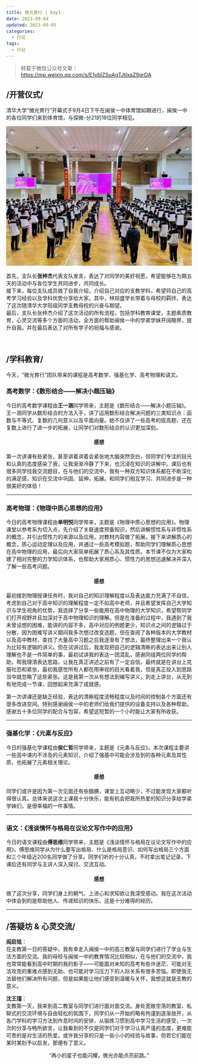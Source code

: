 ```yaml
---
title: 微光育行 | Day1
date: 2023-09-04
updated: 2023-09-05
categories:
  - 行记
tags:
  - 行记
---
```


> 转载于微信公众号文章：https://mp.weixin.qq.com/s/E1vbIZSuAqTJtIxaZ9qrDA

## /开营仪式/

清华大学“微光育行”开幕式于9月4日下午在闽侯一中体育馆如期进行，闽侯一中的各位同学们来到体育馆，与探微-分21的16位同学相见。

<img src=".././img/trip-day1/trip-day1-1.jpg" />

首先，支队长**张梓杰**代表支队发言，表达了对同学的美好祝愿，希望能够在为期五天的活动中与各位学生共同进步，共同成长。<br />接下来，每位支队成员做了自我介绍，介绍自己对应的支教学科，希望将自己的高考学习经验以及学科优势分享给大家。其中，林琮盛学长带着与母校的羁绊，表达了这次随清华大学班级同学支教母校的兴奋与期望。<br />最后，支队长张梓杰介绍了这次活动的所有流程，包括学科教育课堂，主题素质教育，心灵交流等多个方面的活动，全方面的帮助闽侯一中的学弟学妹开阔眼界，提升自我。并在最后表达了对所有学子的祝福与感谢。

<img src="" />

## /学科教育/

今天，“微光育行”团队带来的课程是高考数学、强基化学、高考物理和语文。

### 高考数学：《数形结合——解决小题压轴》

今日的高考数学课程由**王一涵**同学带来，主题是《数形结合——解决小题压轴》。王一涵同学从数形结合的方法入手，讲了运用数形结合解决问题的三类知识点：函数与不等式、复数的几何意义以及平面向量。她不仅讲了一些高考的拔高题，还在复数上进行了进一步的拓展，让同学们对数形结合的认识更加深刻。

#### <h4 style="text-align:center">感想</h4>

第一次讲课有些紧张，甚至讲着讲着会紧张地大脑突然空白，但同学们专注的目光和认真的态度感染了我，让我渐渐冷静了下来，也沉浸在知识的讲解中。课后也有很多同学找我交流题目，在与他们的交流中，我有一种双方知识体系都在不断深化的满足感，知识在交流中巩固、延伸，拓展。和同学们相互学习、共同进步是一种很美好的体验！

---

### 高考物理：《物理中质心思想的应用》

今日的高考物理课程由**单明悦**同学带来，主题是《物理中质心思想的应用》。物理课堂以参考系为切入点，先介绍了关联速度预备知识，然后讲解惯性系与非惯性系的概念，并引出惯性力的来源以及应用，对教材内容做了拓展，接下来讲解质心的概念，质心运动定理以及应用，并通过一些高考模拟题，帮助同学们理解质心思想在高中物理的应用，最后向大家简单拓展了质心系及其性质。本节课不仅为大家构建了相对完整的力学知识体系，也帮助大家用质心、惯性力的思想迅速解决并深入了解一些高考问题。

#### <h4 style="text-align:center">感想</h4>

最初接到物理授课任务时，我对自己的知识理解程度以及表达能力充满了不自信，考虑到自己对于高中知识的理解程度一定不如高中老师，并且希望发挥自己大学知识与学生视角的优势，我选择了分享一些能用在高中物理的大学知识，希望帮同学们打开视野并且加深对于高中物理知识的理解。但是在准备的过程中，我遇到了我未曾设想的困难，能讲的内容不多，高中对应的例题更少，知识点之间的逻辑过于分散，因为困难写讲义期间我多次想过改变选题，但在查阅了各种版本的大学教材以及高中教材，查找了大量高中习题之后我逐渐有了想法，最终整理出来一个我认为比较有逻辑的讲义。但在试讲过后，我发现把自己的逻辑清晰的表达出来让别人理解也不是一件简单的事，最初试讲我的表达一团混乱，感谢同组两位同学的帮助，帮我理清表达思路，让我在真正讲述之前有了一定自信。最终就是在讲台上克服社恐和紧张，最初我感觉所有人都在用审视的目光看着我，但是真正投入到思路当中就忽略了这些紧张。这是我第一次从有想法到编写讲义，到走上讲台，从无到有地完成一节课，回想起来充满了成就感。

第一次讲课还是缺乏经验，表达的清晰程度流畅程度以及时间的控制各个方面还有很多改进空间。特别感谢闽侯一中的老师们给我们提供的设备支持以及各种帮助，感谢五十多位同学的配合与包容，希望这短暂的一个小时能让大家有所收获。

---

### 强基化学：《元素与反应》

今日的强基化学课程由**侯仁哲**同学带来，主题是《元素与反应》。本次课程主要讲一些高中课内不涉及的元素知识，介绍了强基中可能会涉及到的各种元素及其性质，也拓展了元素相关理论。

#### <h4 style="text-align:center">感想</h4>

同学们或许是因为第一次见面还有些腼腆，课堂上互动略少，不过能发现大家都听得很认真。总体来说这次上课我十分快乐，能有机会把我所热爱的知识分享给学弟学妹们，是很幸福的一件事情。

---

### 语文：《浅谈情怀与格局在议论文写作中的应用》

今日的语文课程由**傅思维**同学带来，主题是《浅谈情怀与格局在议论文写作中的应用》。傅思维同学从为什么要写出格局、什么是格局意识、如何写出格局三个方面和三个年级近200名同学做了分享。同学们听的十分认真，不时拿出笔记记录，下课后还有同学与主讲人深入探讨、交流互动。

#### <h4 style="text-align:center">感想</h4>

做了这次分享，同学们身上的朝气、上进心和求知欲让我深受感动。我在这次活动中体会到的是帮助他人、传递知识的快乐。这是十分难得的经历。

---

## /答疑坊 & 心灵交流/

**阎启铭**：<br />在支教第一日的答疑中，我有幸走入闽侯一中的高三教室与同学们进行了学业与生活方面的交流。我的母校与闽侯一中的教育情况比较相似，在与他们的交流中，我也常常能看到高中时期的我的影子——可能面对未知的高考有些许迷茫、可能对无法攻克的重难点感到无助、也可能对学习压力下的人际关系有很多苦恼。即使我无法替他们解决所有问题，但是如果能让他们感受到温暖与关怀，我想这就是支教的意义。

**沈王瑾**：<br />支教第一天，我来到高二教室与同学们进行面对面交流。身处宽敞空荡的教室、私聊式的交流环境与自由轻松的氛围下，同学们从一开始的略有拘谨到逐渐放开，从各门学科的学习方法到作息时间的安排，从锻炼习惯到高中学习生活的感受，一次次的分享与畅所欲言，让我看到的不仅是同学们对于学习认真严谨的态度，更难能可贵的是对生活的热爱。或许我分享的只是一些小小的经验与故事，但若它们能在某时某刻予以启发，那便有了意义。

<p style="text-align:center">“再小的星子也能闪耀，微光亦能点亮前路。”</p>
